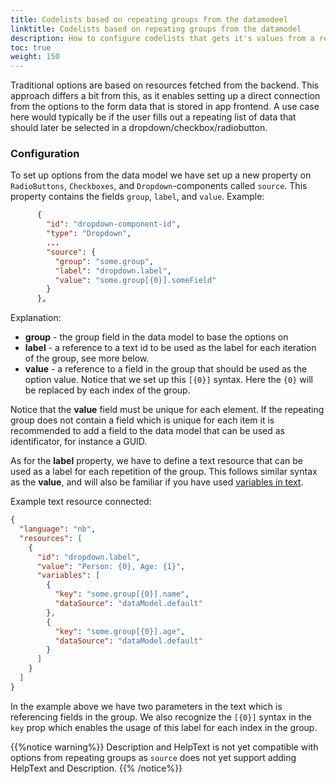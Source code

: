 ```yaml
---
title: Codelists based on repeating groups from the datamodeel
linktitle: Codelists based on repeating groups from the datamodel
description: How to configure codelists that gets it's values from a repeating group from the datamodel?
toc: true
weight: 150
---
```


Traditional options are based on resources fetched from the backend.
This approach differs a bit from this, as it enables setting up a direct connection from the options to the form data that is stored in app frontend.
A use case here would typically be if the user fills out a repeating list of data that should later be selected in a dropdown/checkbox/radiobutton.

### Configuration

To set up options from the data model we have set up a new property on `RadioButtons`, `Checkboxes`, and `Dropdown`-components called `source`.
This property contains the fields `group`, `label`, and `value`. Example:

```json {hl_lines=["5-9"]}
      {
        "id": "dropdown-component-id",
        "type": "Dropdown",
        ...
        "source": {
          "group": "some.group",
          "label": "dropdown.label",
          "value": "some.group[{0}].someField"
        }
      },
```

Explanation:

- **group** - the group field in the data model to base the options on
- **label** - a reference to a text id to be used as the label for each iteration of the group, see more below.
- **value** - a reference to a field in the group that should be used as the option value. Notice that we set up this `[{0}]` syntax. Here the `{0}` will be replaced by each index of the group.

Notice that the **value** field must be unique for each element. If the repeating group does not contain a field which is unique for each item it is recommended to add a field to the data model that can be used as identificator, for instance a GUID.

As for the **label** property, we have to define a text resource that can be used as a label for each repetition of the group.
This follows similar syntax as the **value**, and will also be familiar if you have used [variables in text](../../ux/texts).

Example text resource connected:

```json
{
  "language": "nb",
  "resources": [
    {
      "id": "dropdown.label",
      "value": "Person: {0}, Age: {1}",
      "variables": [
        {
          "key": "some.group[{0}].name",
          "dataSource": "dataModel.default"
        },
        {
          "key": "some.group[{0}].age",
          "dataSource": "dataModel.default"
        }
      ]
    }
  ]
}
```

In the example above we have two parameters in the text which is referencing fields in the group.
We also recognize the `[{0}]` syntax in the `key` prop which enables the usage of this label for each index in the group.

{{%notice warning%}}
Description and HelpText is not yet compatible with options from repeating groups as `source` does not yet support
adding HelpText and Description.
{{% /notice%}}